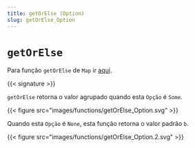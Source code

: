 ```yaml
---
title: getOrElse (Option)
slug: getOrElse_Option
---
```


# `getOrElse` 

Para função `getOrElse` de `Map` ir [aquí](../getOrElse_Map).

{{< signature >}}

`getOrElse` retorna o valor agrupado quando esta `Opção` é `Some`.

{{< figure src="images/functions/getOrElse_Option.svg" >}}

Quando esta `Opção` é `None`, esta função retorna o valor padrão `b`.

{{< figure src="images/functions/getOrElse_Option.2.svg" >}}


